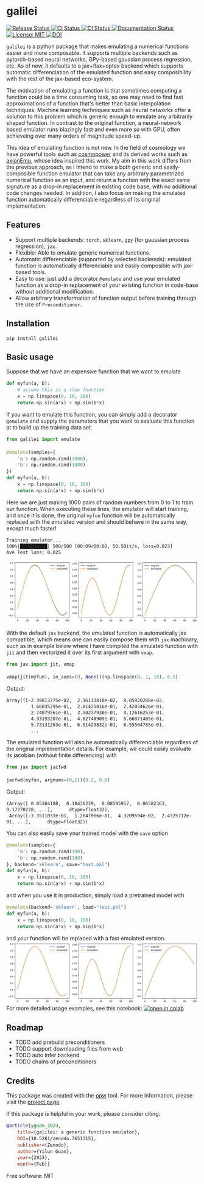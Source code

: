# galilei
<a href="https://pypi.python.org/pypi/galilei">
    <img src="https://img.shields.io/pypi/v/galilei.svg"
        alt = "Release Status">
</a>
<a href="https://github.com/guanyilun/galilei/actions">
    <img src="https://github.com/guanyilun/galilei/actions/workflows/release.yml/badge.svg?branch=master" alt="CI Status">
</a>
<a href="https://github.com/guanyilun/galilei/actions">
    <img src="https://github.com/guanyilun/galilei/actions/workflows/dev.yml/badge.svg?branch=master" alt="CI Status">
</a>
<a href="https://guanyilun.github.io/galilei/">
    <img src="https://img.shields.io/website/https/guanyilun.github.io/galilei/index.html.svg?label=docs&down_message=unavailable&up_message=available" alt="Documentation Status">
</a>
<a href="https://opensource.org/licenses/MPL-2.0">
<img src="https://img.shields.io/badge/License-MIT-yellow.svg" alt="License: MIT">
</a>
<a href="https://zenodo.org/badge/latestdoi/594445054"><img src="https://zenodo.org/badge/594445054.svg" alt="DOI"></a>

`galilei` is a python package that makes emulating a numerical functions easier and more composable. It supports multiple backends such as pytorch-based neural networks, GPy-based gaussian process regression, etc. As of now, it defaults to a jax+flax+optax backend which supports automatic differenciation of the emulated function and easy composibility with the rest of the jax-based eco-system.

The motivation of emulating a function is that sometimes computing a function could be a time consuming task, so one may need to find fast approximations of a function that's better than basic interpolation techniques. Machine learning techniques such as neural networks offer a solution to this problem which is generic enough to emulate any arbitrarily shaped function. In contrast to the original function, a neural-network based emulator runs blazingly fast and even more so with GPU, often achieveing over many orders of magnitude speed-up. 

This idea of emulating function is not new. In the field of cosmology we have powerful tools such as
[cosmopower](https://github.com/alessiospuriomancini/cosmopower) and its derived works such as [axionEmu](https://github.com/keirkwame/axionEmu), whose idea inspired this work. My aim in this work differs from the previous approach, as I intend to make a both generic and easily-composible function emulator that can take any arbitrary parametrized numerical function as an input, and return a function with the exact same signature as a drop-in replacement in existing code base, with no additional code changes needed. In addition, I also focus on making the emulated function automatically differenciable regardless of its original implementation.

## Features
- Support multiple backends: `torch`, `sklearn`, `gpy` (for gaussian process regression), `jax`.
- Flexible: Able to emulate generic numerical functions.
- Automatic differenciable (supported by selected backends): emulated function is automatically differenciable and easily composible with jax-based tools.
- Easy to use: just add a decorator `@emulate` and use your emulated function as a drop-in replacement of your existing function in code-base without additional modification.
- Allow arbitrary transformation of function output before training through the use of `Preconditioner`.


## Installation
```
pip install galilei
```

## Basic usage
Suppose that we have an expensive function that we want to emulate
```python
def myfun(a, b):
    # assume this is a slow function
    x = np.linspace(0, 10, 100)
    return np.sin(a*x) + np.sin(b*x)
```
If you want to emulate this function, you can simply add a decorator `@emulate` and supply the parameters that you want to evaluate this function at to build up the training data set.

```python
from galilei import emulate

@emulate(samples={
    'a': np.random.rand(1000),
    'b': np.random.rand(1000)
})
def myfun(a, b):
    x = np.linspace(0, 10, 100)
    return np.sin(a*x) + np.sin(b*x)
```
Here we are just making 1000 pairs of random numbers from 0 to 1 to train our function. When executing these lines, the emulator will start training, and once it is done, the original `myfun` function will be automatically replaced with the emulated version and should behave in the same way, except much faster!
```
Training emulator...
100%|██████████| 500/500 [00:09<00:00, 50.50it/s, loss=0.023]
Ave Test loss: 0.025
```
![Comparison](https://github.com/guanyilun/galilei/raw/master/data/demo.png)

With the default `jax` backend, the emulated function is automatically jax compatible, which means one can easily compose them with `jax` machinary, such as in example below where I have compiled the emulated function with `jit` and then vectorized it over its first argument with `vmap`.
```python
from jax import jit, vmap

vmap(jit(myfun), in_axes=(0, None))(np.linspace(0, 1, 10), 0.5)
```
Output:
```
Array([[-2.39813775e-02,  2.16133818e-02,  8.05920288e-02,
         1.66035295e-01,  2.01425016e-01,  2.42054626e-01,
         2.74079561e-01,  3.50277930e-01,  4.12616253e-01,
         4.33193207e-01,  4.82740909e-01,  5.66871405e-01,
         5.73131263e-01,  6.51429832e-01,  6.55564785e-01,
         ...
```
The emulated function will also be automatically differenciable regardless of the original implementation details. For example, we could easily evaluate its jacobian (without finite differencing) with
```python
from jax import jacfwd

jacfwd(myfun, argnums=(0,1))(0.2, 0.8)
```
Output:
```
(Array([ 0.05104188,  0.18436229,  0.08595917,  0.06582363,  0.17270228, ...],      dtype=float32),
 Array([-3.3511031e-01,  1.2647966e-01,  4.3209594e-02,  2.4325712e-01, ...],      dtype=float32))
```
You can also easily save your trained model with the `save` option
```python
@emulate(samples={
    'a': np.random.rand(100),
    'b': np.random.rand(100)
}, backend='sklearn', save="test.pkl")
def myfun(a, b):
    x = np.linspace(0, 10, 100)
    return np.sin(a*x) + np.sin(b*x)
```
and when you use it in production, simply load a pretrained model with
```python
@emulate(backend='sklearn', load="test.pkl")
def myfun(a, b):
    x = np.linspace(0, 10, 100)
    return np.sin(a*x) + np.sin(b*x)
```
and your function will be replaced with a fast emulated version.
![Comparison2](https://github.com/guanyilun/galilei/raw/master/data/demo2.png)
For more detailed usage examples, see this notebook:
<a href="https://colab.research.google.com/drive/1_pvuAIqLUz4gV1vxytueb7AMR6Jmx-8n?usp=sharing">
<img src="https://user-content.gitlab-static.net/dfbb2c197c959c47da3e225b71504edb540e21d6/68747470733a2f2f636f6c61622e72657365617263682e676f6f676c652e636f6d2f6173736574732f636f6c61622d62616467652e737667" alt="open in colab">
</a>
## Roadmap

* TODO add prebuild preconditioners
* TODO support downloading files from web
* TODO auto infer backend
* TODO chains of preconditioners

## Credits
This package was created with the [ppw](https://zillionare.github.io/python-project-wizard) tool. For more information, please visit the [project page](https://zillionare.github.io/python-project-wizard/).

If this package is helpful in your work, please consider citing:
```bibtex
@article{yguan_2023,
    title={galilei: a generic function emulator},
    DOI={10.5281/zenodo.7651315},
    publisher={Zenodo},
    author={Yilun Guan},
    year={2023},
    month={Feb}}
```

Free software: MIT
